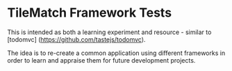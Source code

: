 TileMatch Framework Tests
=========================

This is intended as both a learning experiment and resource - similar to [todomvc] (https://github.com/tastejs/todomvc).

The idea is to re-create a common application using different frameworks in order to learn and appraise them for future development projects.